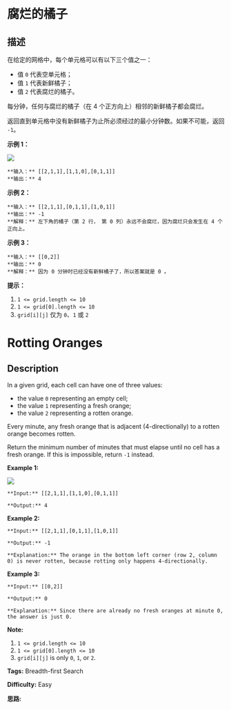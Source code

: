 # 腐烂的橘子

## 描述

在给定的网格中，每个单元格可以有以下三个值之一：

  * 值 `0` 代表空单元格；
  * 值 `1` 代表新鲜橘子；
  * 值 `2` 代表腐烂的橘子。

每分钟，任何与腐烂的橘子（在 4 个正方向上）相邻的新鲜橘子都会腐烂。

返回直到单元格中没有新鲜橘子为止所必须经过的最小分钟数。如果不可能，返回 `-1`。



**示例 1：**

**![](https://assets.leetcode-cn.com/aliyun-lc-upload/uploads/2019/02/16/oranges.png)**

    
    
    **输入：** [[2,1,1],[1,1,0],[0,1,1]]
    **输出：** 4
    

**示例 2：**

    
    
    **输入：** [[2,1,1],[0,1,1],[1,0,1]]
    **输出：** -1
    **解释：** 左下角的橘子（第 2 行， 第 0 列）永远不会腐烂，因为腐烂只会发生在 4 个正向上。
    

**示例 3：**

    
    
    **输入：** [[0,2]]
    **输出：** 0
    **解释：** 因为 0 分钟时已经没有新鲜橘子了，所以答案就是 0 。
    



**提示：**

  1. `1 <= grid.length <= 10`
  2. `1 <= grid[0].length <= 10`
  3. `grid[i][j]` 仅为 `0`、`1` 或 `2`



# Rotting Oranges

## Description



In a given grid, each cell can have one of three values:

  * the value `0` representing an empty cell;
  * the value `1` representing a fresh orange;
  * the value `2` representing a rotten orange.

Every minute, any fresh orange that is adjacent (4-directionally) to a rotten orange becomes rotten.

Return the minimum number of minutes that must elapse until no cell has a fresh orange.  If this is impossible, return `-1` instead.



**Example 1:**

**![](https://assets.leetcode.com/uploads/2019/02/16/oranges.png)**

    
    
    **Input:** [[2,1,1],[1,1,0],[0,1,1]]
    **Output:** 4
    

**Example 2:**

    
    
    **Input:** [[2,1,1],[0,1,1],[1,0,1]]
    **Output:** -1
    **Explanation:** The orange in the bottom left corner (row 2, column 0) is never rotten, because rotting only happens 4-directionally.
    

**Example 3:**

    
    
    **Input:** [[0,2]]
    **Output:** 0
    **Explanation:** Since there are already no fresh oranges at minute 0, the answer is just 0.
    



**Note:**

  1. `1 <= grid.length <= 10`
  2. `1 <= grid[0].length <= 10`
  3. `grid[i][j]` is only `0`, `1`, or `2`.


**Tags:** Breadth-first Search

**Difficulty:** Easy

**思路:**
